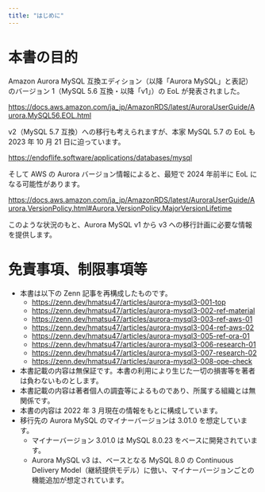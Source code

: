 ```yaml
---
title: "はじめに"
---
```

# 本書の目的

Amazon Aurora MySQL 互換エディション（以降「Aurora MySQL」と表記）のバージョン 1（MySQL 5.6 互換・以降「v1」）の EoL が発表されました。

https://docs.aws.amazon.com/ja_jp/AmazonRDS/latest/AuroraUserGuide/Aurora.MySQL56.EOL.html

v2（MySQL 5.7 互換）への移行も考えられますが、本家 MySQL 5.7 の EoL も 2023 年 10 月 21 日に迫っています。

https://endoflife.software/applications/databases/mysql

そして AWS の Aurora バージョン情報によると、最短で 2024 年前半に EoL になる可能性があります。

https://docs.aws.amazon.com/ja_jp/AmazonRDS/latest/AuroraUserGuide/Aurora.VersionPolicy.html#Aurora.VersionPolicy.MajorVersionLifetime

このような状況のもと、Aurora MySQL v1 から v3 への移行計画に必要な情報を提供します。

# 免責事項、制限事項等

- 本書は以下の Zenn 記事を再構成したものです。
  - https://zenn.dev/hmatsu47/articles/aurora-mysql3-001-top
  - https://zenn.dev/hmatsu47/articles/aurora-mysql3-002-ref-material
  - https://zenn.dev/hmatsu47/articles/aurora-mysql3-003-ref-aws-01
  - https://zenn.dev/hmatsu47/articles/aurora-mysql3-004-ref-aws-02
  - https://zenn.dev/hmatsu47/articles/aurora-mysql3-005-ref-ora-01
  - https://zenn.dev/hmatsu47/articles/aurora-mysql3-006-research-01
  - https://zenn.dev/hmatsu47/articles/aurora-mysql3-007-research-02
  - https://zenn.dev/hmatsu47/articles/aurora-mysql3-008-ope-check
- 本書記載の内容は無保証です。本書の利用により生じた一切の損害等を著者は負わないものとします。
- 本書記載の内容は著者個人の調査等によるものであり、所属する組織とは無関係です。
- 本書の内容は 2022 年 3 月現在の情報をもとに構成しています。
- 移行先の Aurora MySQL のマイナーバージョンは 3.01.0 を想定しています。
  - マイナーバージョン 3.01.0 は MySQL 8.0.23 をベースに開発されています。
  - Aurora MySQL v3 は、ベースとなる MySQL 8.0 の Continuous Delivery Model（継続提供モデル）に倣い、マイナーバージョンごとの機能追加が想定されています。